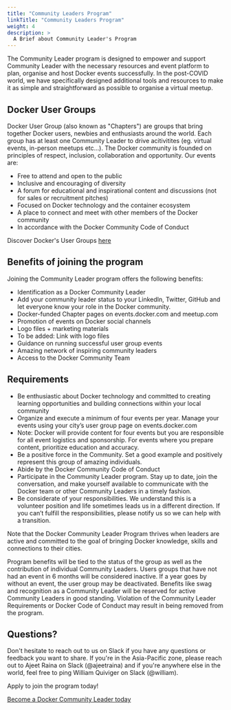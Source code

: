 ```yaml
---
title: "Community Leaders Program"
linkTitle: "Community Leaders Program"
weight: 4
description: >
  A Brief about Community Leader's Program
---
```





The Community Leader program is designed to empower and support Community Leader with the necessary resources and event platform to plan, organise and host Docker events successfully. In the post-COVID world, we have specifically designed additional tools and resources to make it as simple and straightforward as possible to organise a virtual meetup. 

## Docker User Groups
Docker User Group  (also known as "Chapters") are groups that bring together Docker users, newbies and enthusiasts around the world. Each group has at least one Community Leader to drive acitivitites (eg. virtual events, in-person meetups etc...). The Docker community is founded on principles of respect, inclusion, collaboration and opportunity. Our events are:

* Free to attend and open to the public
* Inclusive and encouraging of diversity
* A forum for educational and inspirational content and discussions (not for sales or recruitment pitches)
* Focused on Docker technology and the container ecosystem 
* A place to connect and meet with other members of the Docker community
* In accordance with the Docker Community Code of Conduct

Discover Docker's User Groups [here](https://events.docker.com/chapters/)

## Benefits of joining the program

Joining the Community Leader program offers the following benefits: 

* Identification as a Docker Community Leader
* Add your community leader status to your LinkedIn, Twitter, GitHub and let everyone know your role in the Docker community.
* Docker-funded Chapter pages on events.docker.com and meetup.com
* Promotion of events on Docker social channels
* Logo files + marketing materials
* To be added: Link with logo files
* Guidance on running successful user group events
* Amazing network of inspiring community leaders
* Access to the Docker Community Team

## Requirements 

* Be enthusiastic about Docker technology and committed to creating learning opportunities and building connections within your local community
* Organize and execute a minimum of four events per year. Manage your events using your city’s user group page on events.docker.com
* Note: Docker will provide content for four events but you are responsible for all event logistics and sponsorship. For events where you prepare content, prioritize education and accuracy. 
* Be a positive force in the Community. Set a good example and positively represent this group of amazing individuals.
* Abide by the Docker Community Code of Conduct
* Participate in the Community Leader program. Stay up to date, join the conversation, and make yourself available to communicate with the Docker team or other Community Leaders in a timely fashion.
* Be considerate of your responsibilities. We understand this is a volunteer position and life sometimes leads us in a different direction. If you can’t fulfill the responsibilities, please notify us so we can help with a transition. 

Note that the Docker Community Leader Program thrives when leaders are active and committed to the goal of bringing Docker knowledge, skills and connections to their cities. 

Program benefits will be tied to the status of the group as well as the contribution of individual Community Leaders. Users groups that have not had an event in 6 months will be considered inactive. If a year goes by without an event, the user group may be deactivated. Benefits like swag and recognition as a Community Leader will be reserved for active Community Leaders in good standing. Violation of the Community Leader Requirements or Docker Code of Conduct may result in being removed from the program.

## Questions?

Don't hesitate to reach out to us on Slack if you have any questions or feedback you want to share. If you're in the Asia-Pacific zone, please reach out to Ajeet Raina on Slack (@ajeetraina) and if you're anywhere else in the world, feel free to ping William Quiviger on Slack (@william). 

Apply to join the program today!

<a href="https://docs.google.com/forms/u/3/d/1Ct4hGIvKfwMHDYtAYkvF8tjwfa-d2ic8pfCrHFOwWTU/edit" class="btn btn-primary btn-success">Become a Docker Community Leader today</a>


